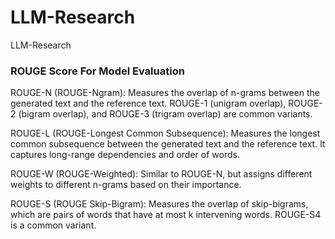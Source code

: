 # LLM-Research
LLM-Research

### ROUGE Score For Model Evaluation

ROUGE-N (ROUGE-Ngram): Measures the overlap of n-grams between the generated text and the reference text. ROUGE-1 (unigram overlap), ROUGE-2 (bigram overlap), and ROUGE-3 (trigram overlap) are common variants.

ROUGE-L (ROUGE-Longest Common Subsequence): Measures the longest common subsequence between the generated text and the reference text. It captures long-range dependencies and order of words.

ROUGE-W (ROUGE-Weighted): Similar to ROUGE-N, but assigns different weights to different n-grams based on their importance.

ROUGE-S (ROUGE Skip-Bigram): Measures the overlap of skip-bigrams, which are pairs of words that have at most k intervening words. ROUGE-S4 is a common variant.
